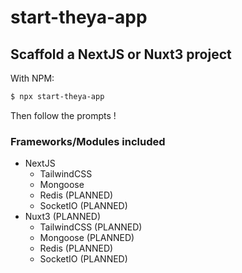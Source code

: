 # start-theya-app

## Scaffold a NextJS or Nuxt3 project

With NPM:

```bash
$ npx start-theya-app
```

Then follow the prompts !

### Frameworks/Modules included
- NextJS
    - TailwindCSS
    - Mongoose
    - Redis (PLANNED)
    - SocketIO (PLANNED)
- Nuxt3 (PLANNED)
    - TailwindCSS (PLANNED)
    - Mongoose (PLANNED)
    - Redis (PLANNED)
    - SocketIO (PLANNED)
